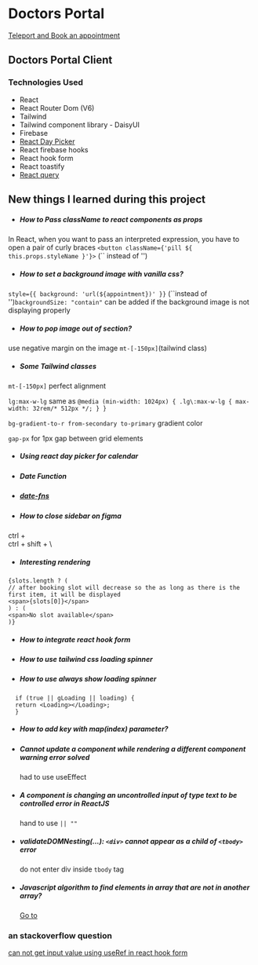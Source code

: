 # Doctors Portal

[Teleport and Book an appointment](https://doctors-portal-31ca7.web.app/)

## Doctors Portal Client

### Technologies Used

- React
- React Router Dom (V6)
- Tailwind
- Tailwind component library - DaisyUI
- Firebase
- [React Day Picker](https://react-day-picker.js.org/start)
- React firebase hooks
- React hook form
- React toastify
- [React query](https://react-query.tanstack.com/installation)

## New things I learned during this project

- ##### How to Pass className to react components as props

In React, when you want to pass an interpreted expression, you have to open a pair of curly braces
`<button className={'pill ${ this.props.styleName }'}>` (`` instead of '')

- ##### How to set a background image with vanilla css?

`style={{ background: 'url(${appointment})' }}` (``instead of '')`backgroundSize: "contain"` can be added if the background image is not displaying properly

- ##### How to pop image out of section?

use negative margin on the image
`mt-[-150px]`(tailwind class)

- ##### Some Tailwind classes

`mt-[-150px]` perfect alignment

`lg:max-w-lg` same as `@media (min-width: 1024px) { .lg\:max-w-lg { max-width: 32rem/* 512px */; } }`

`bg-gradient-to-r from-secondary to-primary` gradient color

`gap-px` for 1px gap between grid elements

- ##### Using react day picker for calendar

- ##### Date Function

- ##### [date-fns](https://date-fns.org/)

- ##### How to close sidebar on figma

ctrl + \
ctrl + shift + \

- ##### Interesting rendering

```
{slots.length ? (
// after booking slot will decrease so the as long as there is the first item, it will be displayed
<span>{slots[0]}</span>
) : (
<span>No slot available</span>
)}
```

- ##### How to integrate react hook form

- ##### How to use tailwind css loading spinner

- ##### How to use always show loading spinner

```
  if (true || gLoading || loading) {
  return <Loading></Loading>;
  }
```

- ##### How to add key with map(index) parameter?

- ##### Cannot update a component while rendering a different component warning error solved

  had to use useEffect

- ##### A component is changing an uncontrolled input of type text to be controlled error in ReactJS

  hand to use `|| ""`

- ##### validateDOMNesting(...): `<div>` cannot appear as a child of `<tbody>` error

  do not enter div inside `tbody` tag

- ##### Javascript algorithm to find elements in array that are not in another array?
  [Go to](https://stackoverflow.com/questions/2963281/javascript-algorithm-to-find-elements-in-array-that-are-not-in-another-array?answertab=modifieddesc#tab-top)

### an stackoverflow question

[can not get input value using useRef in react hook form](https://stackoverflow.com/questions/72231898/can-not-get-input-value-using-useref-in-react-hook-form)
